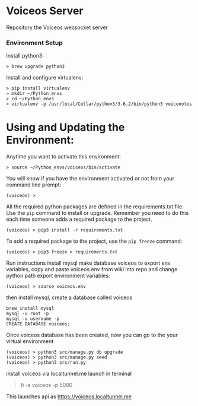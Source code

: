 # Voiceos Server
Repository the Voiceos websocket server

### Environment Setup
Install python3:
```
> brew upgrade python3
```

Install and configure virtualenv:
```
> pip install virtualenv
> mkdir ~/Python_envs
> cd ~/Python_envs
> virtualenv -p /usr/local/Cellar/python3/3.6.2/bin/python3 voicenotes
```

# Using and Updating the Environment:
Anytime you want to activate this environment:
```
> source ~/Python_envs/voiceos/bin/activate
```

You will know if you have the environment activated or not from your
command line prompt:
```
(voiceos) >
```

All the required python packages are defined in the
requirements.txt file. Use the `pip` command to install or
upgrade. Remember you need to do this each time someone adds a required
package to the project.
```
(voiceos) > pip3 install -r requirements.txt
```

To add a required package to the project, use the `pip freeze` command:
```
(voiceos) > pip3 freeze > requirements.txt
```

Run instructions
install mysql
make database voiceos
to export env variables, copy and paste voiceos.env from wiki into repo and change python path
export environment variables:
```
(voiceos) > source voiceos.env

```
then install mysql, create a database called voiceos 

```
brew install mysql
mysql -u root -p
mysql -u username -p
CREATE DATABASE voiceos;
```
Once voiceos database has been created, now you can go to the your virtual environment
```
(voiceos) > python3 src/manage.py db upgrade
(voiceos) > python3 src/manage.py seed
(voiceos) > python3 src/run.py
```

install voiceos via localtunnel.me
launch in terminal
> lt -s voiceos -p 5000

This launches api as https://voiceos.localtunnel.me
